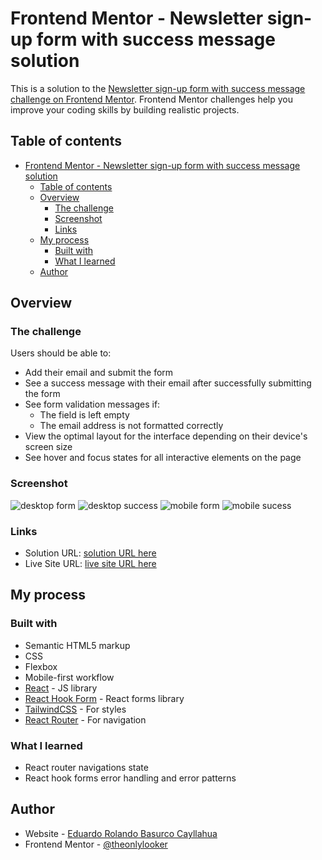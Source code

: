 # Frontend Mentor - Newsletter sign-up form with success message solution

This is a solution to the [Newsletter sign-up form with success message challenge on Frontend Mentor](https://www.frontendmentor.io/challenges/newsletter-signup-form-with-success-message-3FC1AZbNrv). Frontend Mentor challenges help you improve your coding skills by building realistic projects. 

## Table of contents

- [Frontend Mentor - Newsletter sign-up form with success message solution](#frontend-mentor---newsletter-sign-up-form-with-success-message-solution)
  - [Table of contents](#table-of-contents)
  - [Overview](#overview)
    - [The challenge](#the-challenge)
    - [Screenshot](#screenshot)
    - [Links](#links)
  - [My process](#my-process)
    - [Built with](#built-with)
    - [What I learned](#what-i-learned)
  - [Author](#author)

## Overview

### The challenge

Users should be able to:

- Add their email and submit the form
- See a success message with their email after successfully submitting the form
- See form validation messages if:
  - The field is left empty
  - The email address is not formatted correctly
- View the optimal layout for the interface depending on their device's screen size
- See hover and focus states for all interactive elements on the page

### Screenshot

![desktop form](./public/desktop-form.png)
![desktop success](./public/desktop-success.png)
![mobile form](./public/mobile-form.png)
![mobile sucess](./public/mobile-sucess.png)


### Links

- Solution URL: [solution URL here](https://github.com/theonlylooker/newsletter)
- Live Site URL: [live site URL here](https://newsletter-x0ui.onrender.com/)

## My process

### Built with

- Semantic HTML5 markup
- CSS 
- Flexbox
- Mobile-first workflow
- [React](https://reactjs.org/) - JS library
- [React Hook Form](https://www.react-hook-form.com/) - React forms library
- [TailwindCSS](https://tailwindcss.com/) - For styles
- [React Router](https://reactrouter.com/en/main) - For navigation

### What I learned

- React router navigations state
- React hook forms error handling and error patterns

## Author

- Website - [Eduardo Rolando Basurco Cayllahua](https://eduardobasurco.netlify.app/)
- Frontend Mentor - [@theonlylooker](https://www.frontendmentor.io/profile/yourusername)

